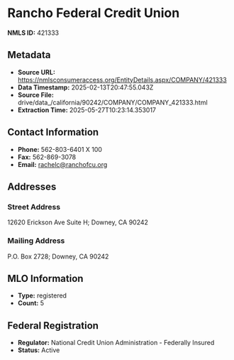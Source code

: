 # Rancho Federal Credit Union

**NMLS ID:** 421333

## Metadata
- **Source URL:** https://nmlsconsumeraccess.org/EntityDetails.aspx/COMPANY/421333
- **Data Timestamp:** 2025-02-13T20:47:55.043Z
- **Source File:** drive/data_/california/90242/COMPANY/COMPANY_421333.html
- **Extraction Time:** 2025-05-27T10:23:14.353017

## Contact Information
- **Phone:** 562-803-6401 X 100
- **Fax:** 562-869-3078
- **Email:** rachelc@ranchofcu.org

## Addresses
### Street Address
12620 Erickson Ave Suite H; Downey, CA 90242

### Mailing Address
P.O. Box 2728; Downey, CA 90242

## MLO Information
- **Type:** registered
- **Count:** 5

## Federal Registration
- **Regulator:** National Credit Union Administration - Federally Insured
- **Status:** Active
